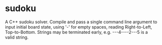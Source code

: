 # sudoku
 A C++ sudoku solver. Compile and pass a single command line argument to input initial board state, using '-' for empty spaces, reading Right-to-Left, Top-to-Bottom. Strings may be terminated early, e.g. ---4----2---5 is a valid string.